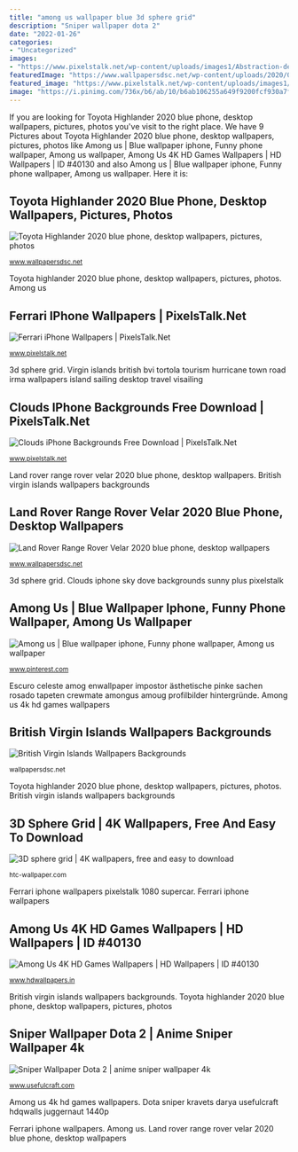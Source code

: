 ```yaml
---
title: "among us wallpaper blue 3d sphere grid"
description: "Sniper wallpaper dota 2"
date: "2022-01-26"
categories:
- "Uncategorized"
images:
- "https://www.pixelstalk.net/wp-content/uploads/images1/Abstraction-design-clouds-dove-sky-1080x1920-iPhone-8-Plus-wallpaper-349x620.jpg"
featuredImage: "https://www.wallpapersdsc.net/wp-content/uploads/2020/03/Toyota-Highlander-2020-blue-Wallpapers-for-Android.jpg"
featured_image: "https://www.pixelstalk.net/wp-content/uploads/images1/Abstraction-design-clouds-dove-sky-1080x1920-iPhone-8-Plus-wallpaper-349x620.jpg"
image: "https://i.pinimg.com/736x/b6/ab/10/b6ab106255a649f9200fcf930a7f4fef.jpg"
---
```


If you are looking for Toyota Highlander 2020 blue phone, desktop wallpapers, pictures, photos you've visit to the right place. We have 9 Pictures about Toyota Highlander 2020 blue phone, desktop wallpapers, pictures, photos like Among us | Blue wallpaper iphone, Funny phone wallpaper, Among us wallpaper, Among Us 4K HD Games Wallpapers | HD Wallpapers | ID #40130 and also Among us | Blue wallpaper iphone, Funny phone wallpaper, Among us wallpaper. Here it is:

## Toyota Highlander 2020 Blue Phone, Desktop Wallpapers, Pictures, Photos

![Toyota Highlander 2020 blue phone, desktop wallpapers, pictures, photos](https://www.wallpapersdsc.net/wp-content/uploads/2020/03/Toyota-Highlander-2020-blue-Wallpapers-for-Android.jpg "Among us 4k hd games wallpapers")

<small>www.wallpapersdsc.net</small>

Toyota highlander 2020 blue phone, desktop wallpapers, pictures, photos. Among us

## Ferrari IPhone Wallpapers | PixelsTalk.Net

![Ferrari iPhone Wallpapers | PixelsTalk.Net](https://www.pixelstalk.net/wp-content/uploads/2016/11/Ferrari-iPhone-Wallpapers.jpg "Highlander toyota 2021 hybrid platinum wallpapers york 2022 interior xse")

<small>www.pixelstalk.net</small>

3d sphere grid. Virgin islands british bvi tortola tourism hurricane town road irma wallpapers island sailing desktop travel visailing

## Clouds IPhone Backgrounds Free Download | PixelsTalk.Net

![Clouds iPhone Backgrounds Free Download | PixelsTalk.Net](https://www.pixelstalk.net/wp-content/uploads/images1/Abstraction-design-clouds-dove-sky-1080x1920-iPhone-8-Plus-wallpaper-349x620.jpg "Land rover range rover velar 2020 blue phone, desktop wallpapers")

<small>www.pixelstalk.net</small>

Land rover range rover velar 2020 blue phone, desktop wallpapers. British virgin islands wallpapers backgrounds

## Land Rover Range Rover Velar 2020 Blue Phone, Desktop Wallpapers

![Land Rover Range Rover Velar 2020 blue phone, desktop wallpapers](https://www.wallpapersdsc.net/wp-content/uploads/2020/03/Land-Rover-Range-Rover-Velar-2020-blue-In-HQ.jpg "Toyota highlander 2020 blue phone, desktop wallpapers, pictures, photos")

<small>www.wallpapersdsc.net</small>

3d sphere grid. Clouds iphone sky dove backgrounds sunny plus pixelstalk

## Among Us | Blue Wallpaper Iphone, Funny Phone Wallpaper, Among Us Wallpaper

![Among us | Blue wallpaper iphone, Funny phone wallpaper, Among us wallpaper](https://i.pinimg.com/736x/b6/ab/10/b6ab106255a649f9200fcf930a7f4fef.jpg "Among us 4k hd games wallpapers")

<small>www.pinterest.com</small>

Escuro celeste amog enwallpaper impostor ästhetische pinke sachen rosado tapeten crewmate amongus amoug profilbilder hintergründe. Among us 4k hd games wallpapers

## British Virgin Islands Wallpapers Backgrounds

![British Virgin Islands Wallpapers Backgrounds](http://wallpapersdsc.net/wp-content/uploads/2017/10/British-Virgin-Islands-Wallpapers-HD.jpg "Ferrari iphone wallpapers pixelstalk 1080 supercar")

<small>wallpapersdsc.net</small>

Toyota highlander 2020 blue phone, desktop wallpapers, pictures, photos. British virgin islands wallpapers backgrounds

## 3D Sphere Grid | 4K Wallpapers, Free And Easy To Download

![3D sphere grid | 4K wallpapers, free and easy to download](https://htc-wallpaper.com/wp-content/uploads/2014/10/3D-sphere-grid.jpg "British virgin islands wallpapers backgrounds")

<small>htc-wallpaper.com</small>

Ferrari iphone wallpapers pixelstalk 1080 supercar. Ferrari iphone wallpapers

## Among Us 4K HD Games Wallpapers | HD Wallpapers | ID #40130

![Among Us 4K HD Games Wallpapers | HD Wallpapers | ID #40130](https://www.hdwallpapers.in/download/among_us_4k_hd_games-1920x1080.jpg "Virgin islands british bvi tortola tourism hurricane town road irma wallpapers island sailing desktop travel visailing")

<small>www.hdwallpapers.in</small>

British virgin islands wallpapers backgrounds. Toyota highlander 2020 blue phone, desktop wallpapers, pictures, photos

## Sniper Wallpaper Dota 2 | Anime Sniper Wallpaper 4k

![Sniper Wallpaper Dota 2 | anime sniper wallpaper 4k](https://www.usefulcraft.com/wp-content/uploads/2020/07/sniper-wallpaper-dota-2-18.jpg "Clouds iphone backgrounds free download")

<small>www.usefulcraft.com</small>

Among us 4k hd games wallpapers. Dota sniper kravets darya usefulcraft hdqwalls juggernaut 1440p

Ferrari iphone wallpapers. Among us. Land rover range rover velar 2020 blue phone, desktop wallpapers
